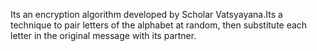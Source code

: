 Its an encryption algorithm developed by ﻿Scholar Vatsyayana.Its a technique to pair letters of the alphabet at random, then substitute each letter in the original message with its partner.
